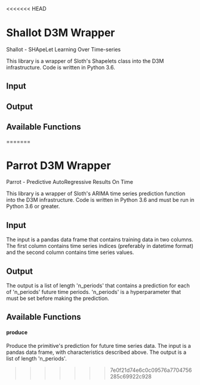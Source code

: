 <<<<<<< HEAD
# Shallot D3M Wrapper
Shallot - SHApeLet Learning Over Time-series

This library is a wrapper of Sloth's Shapelets class into the D3M infrastructure. Code is written in Python 3.6. 

## Input

## Output

## Available Functions
=======
# Parrot D3M Wrapper
Parrot - Predictive AutoRegressive Results On Time

This library is a wrapper of Sloth's ARIMA time series prediction function into the D3M infrastructure. Code is written in Python 3.6 and must be run in Python 3.6 or greater. 

## Input

The input is a pandas data frame that contains training data in two columns. The first column contains time series indices (preferably in datetime format) and the second column contains time series values. 

## Output 

The output is a list of length 'n_periods' that contains a prediction for each of 'n_periods' future time periods. 'n_periods' is a hyperparameter that must be set before making the prediction.

## Available Functions

#### produce
Produce the primitive's prediction for future time series data. The input is a pandas data frame, with characteristics described above. The output is a list of length 'n_periods'.
>>>>>>> 7e0f21d74e6c0c09576a7704756285c69922c928
